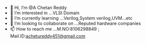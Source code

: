 - 👋 Hi, I’m @A Chetan Reddy
- 👀 I’m interested in ...VLSI Domain 
- 🌱 I’m currently learning ...Verilog,System verilog,UVM...etc
- 💞️ I’m looking to collaborate on ...Reputed hardware companies
- 📫 How to reach me ...M.NO:8106298849  ; Mail.ID:achetureddy451@gmail.com

<!---
achetanreddy/achetanreddy is a ✨ special ✨ repository because its `README.md` (this file) appears on your GitHub profile.
You can click the Preview link to take a look at your changes.
--->

